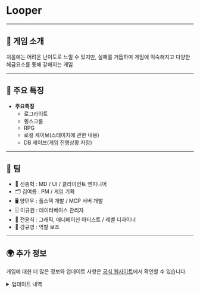 # Looper

---

## 📜 게임 소개

처음에는 어려운 난이도로 느낄 수 있지만, 실패를 거듭하며 게임에 익숙해지고 다양한 해금요소를 통해 강해지는 게임

---

## 🌟 주요 특징

- **주요특징**  
  - 로그라이트
  - 횡스크롤
  - RPG
  - 로컬 세이브(스테이지에 관한 내용)
  - DB 세이브(게임 진행상황 저장)


---

## 🤝 팀

 - 🎥 신종혁 : MD / UI / 클라이언트 엔지니어
 - 🗂 김여름 : PM / 게임 기획
 - 🖥 양민우 : 풀스택 개발 / MCP 서버 개발
 - 🗄 이규원 : 데이터베이스 관리자
 - 🎨 전윤식 : 그래픽, 애니메이션 아티스트 / 레벨 디자이너
 - 📝 강규영 : 역할 보조

---

## 🌍 추가 정보

게임에 대한 더 많은 정보와 업데이트 사항은 [공식 웹사이트](https://looper-game.duckdns.org)에서 확인할 수 있습니다.

<details>
  <summary>업데이트 내역</summary>
    
  # 25년 9월 중~말(신종혁)
  - **캐릭터 관련 이슈 안정화**
    - 캐릭터가 2단 점프를 하지 못하는 문제
      - 확인 결과 캐릭터 무기의 충돌체와 간섭으로 인한 문제 -> 충돌 레이어를 수정하여 해결
    - 캐릭터가 낙하시 발판 밑에서 스폰되어 무한하게 떨어지는 문제
      - 마지막 착지(혹은 낙하 직전) 장소를 구하여 그보다 높은 위치로 캐릭터를 스폰하여 해결
    - 캐릭터가 점프 후 착지시 바닥으로 살짝 들어갔다가 튕기는 문제
      - 유니티 자체 물리엔진 문제 -> Collision Detection과 Interpole을 각각 Continous(정적메시에 한해 연속 충돌 검사)와 Interpolate(이전 트랜스폼에 맞게 움직임을 부드럽게 처리)로 변경하여 해결
    - 공격이 대상에게 간헐적으로 적용되지 않는 문제
      - 기존 애니메이션에 이벤트를 적용한것이 문제
        - 애니메이션 프레임 중 무기의 위치가 통과하듯이 지나가는 여백이 생기기 때문
        - 애니메이션 기반 로직을 삭제
      - 공격 시점에 무기의 위치에 히트박스를 생성하여 히트박스와 다른 대상의 충돌을 검사
        - FPS의 히트스캔 방식으로부터 착안한 방식
        - 애니메이션 이벤트로 바로 충돌 검사를 하는 것에 비해 인스턴스화(instantiate)와 컴포넌트 접근(GetComponent)로 인해 오버헤드 문제가 있으나 크지는 않은 수준이므로 기존에 비해 매우 큰 안정성을 확보
  - **UI관련 최적화 및 안정화**
    - UI Interface화
      - 각 UI 객체를 IUI인터페이스를 구체화하는 방식으로 변경
      - UI 인터페이스 객체들은 UIRegistry에 등록을 통해 관리
      - 각 객체들은 Show(UI 표시), Hide(UI 숨김) PositiveInteract(긍정 상호작용, 일반적으로는 Show를 위함), NegativeInteract(부정 상호작용 esc키를 누름) 메소드를 구현
      - 각 객체들의 공통적인 메소드를 통해 직접적으로 참조하지 않더라도 작동하는 느슨한 결합 구조를 통해 유연성과 확장성을 확보
    - UI Registry
      - IUI 인터페이스를 구현한 객체들이 등록하는 곳으로 UIManager클래스만을 위한 인터페이스.
      - 마찬가지로 느슨한 결합(상호참조 관련 문제 해소)을 위해 Registry만을 위한 인터페이스.
      - 실제 선언은 UIContext(UIManager와 같은 오브젝트)의 UIRegistry(UIManager)로 되어있다.
      - UI의 구독, 구독해지, 구독한 UI의 긍정과 부정 상호작용 등을 담당한다.
    - 중재자(mediator)패턴을 통한 상호참조 문제 해결
      - UIManager는 OnCommand처럼 실제 UI를 관리(화면에 띄우는 등)하는 역할을 하기에 uiDic(Dictionary)에는 모든 UI종류를 등록한다.
      - UIManager는 uiList에 등록된(Registry된) UI객체에게 PositiveInteract 등을 통해 상호작용한다.
      - 각 UI객체는 Registry해야 하기 때문에 UIManager를 참조중이었으며 때문에 UIManager <-> IUI 객체들간의 상호참조가 발생하였다.
      - 때문에 UIRegistry만을 담은 UIContext라는 Mediator클래스를 생성하여 UIManager는 UI를 참조하며, IUI객체는 UIManager가 아닌 UIContext의 UIRegistry(interface)만을 참조한다.
      - 그로인해 UIManager -> IUI의 일방향적인 참조를 구현하였다.
  - **원활한 테스트를 위해 Command 제작**
    - CommandPanel UI를 통해 접근(ctrl + `)
      - ESC키 혹은 exit명령어를 통해 종료
    - CMD, Terminal처럼 명령어 구조를 통해 사용
    - 옵저버 패턴을 통해 다양한 명령어를 구현
      - help 명령어를 통해 도움말을 확인할 수 있음
      - 명령어의 별칭(alias) 제공 ex)exit=(close, quit, hide)
      - 혹시 모를 비동기를 위해 UniTask로 비동기 처리도 선언
      - `clear` : 콘솔창 비우기
      - `echo <message>` : 콘솔창에 메시지 출력
      - `exit` : 콘솔창 종료
      - `message` : 우측 상단에 알림 출력
      - `help` : 명령어 도움말 출력
      - 이후 아이템 획득, 오브젝트 생성, 데이터 수정 등 여러가지 역할을 수행하는 명령어를 제작할 예정
  - **캐릭터 디자인 변경**
    - 기존 SPUM의 다소 심플한 디자인을 기반으로 변경
      - GPT-Image를 통해 보다 디테일한 픽셀 디자인을 얻음
      - 해당 이미지는 정적 이미지이므로 애니메이션을 위해 머리만을 활용
    - 복잡한 구조 일부 해소
      - SPUM 특유의 다소 난잡한 하이어라키를 해소하고자 눈, 머리카락, 머리 등 구체화되어있던 것을 하나의 이미지로 교체하면서 오브젝트 계층구조 단순화
  - **데이터 통신**
    - 백엔드 서버는 AWS Instance에 업로드된 상황이며 `http://IP`로 작성되어 있었음
      - http는 TLS인증을 받지 못한 보안이 확보되지 못하여 HTTPS(HTTP+SSL)가 아니므로 유니티상에서 데이터를 받기 위해서는 예외처리 혹은 TLS 인증을 받아 HTTPS로 도메인을 등록해야 함
      - duckdns.org에서 무료로 발급받는 도메인을 확보
      - nginx에서 TLS 인증을 받으며 도메인을 등록(복잡한 등록 설정은 GPT...)
    - `https://looper-game.duckdns.org`도메인을 통해 안정적으로 api를 받을 수 있게 되었음
  - **Asset 관련**
    - 기존에는 인스펙터에서 Asset을 수동으로 할당하고 있었음
      - 이전 프로젝트에서는 Resources.Load를 주로 사용하였으나 문제가 많았음
        - Resources.Load는 편리하지만 Resources에셋으로 압축되어 빌드시 크기가 커진다
        - 때문에 실행 시간이 길어짐
        - 에셋 언로드가 제한됨
        - 하나의 에셋으로 압축되기 때문에 앱 실행시 모든 Resource가 메모리에 올라감 
      - 이에 대한 대책으로는 
        - File 클래스를 통해 직접 받아오기
        - Asset Bundle 이용하기
        - Addressables 이용하기
      - 대책 중 유니티에서 가장 권장하는 것은 Addressables를 이용하는 것
        - 다행히 프로젝트에서 아직 Asset을 코드로 받아온 것은 없었기 때문에 간편히 새로 Addressables를 이용하여 작업
  # 250929(신종혁)
  - 아이템 스탯 적용 관련 로직 수정 진행중
    - 캐릭터 스텟에 직접적인 변경(Data.SetAtk...) -> StatModifier(옵저버 구독 방식)
  - 일부 함수들 주석 추가(summary)
  # 251001
  ## v.1(신종혁)
  - 각종 스탯 변동 관련 옵저버
    - Character클래스에게 provider와 modifier제공(근본적으로는 옵저버 패턴)
    - CharacterStats클래스 추가, 각종 요소들에게 필요한 인터페이스(느슨한 결합을 위함)
    - 레거시 스탯 변동 관련 로직 제거
  - Weapon클래스 및 AttackHitBox클래스 관련 로직 변경
    - 스탯 변경 modifier에서 이벤트를 구독하는 형식을 통해 공격 시점에서(타격시점)에서 PlayableCharacter의 Stat을 스냅샷(GetStats)하여 갱신토록 함
  - 각종 주석 추가
  ## v.2(신종혁)
  - '김여름'제작 API 테스트 및 JSON 테스트 관련 폴더 및 namespace 정리(nioruka.API_and_JSON)
  # 251003
  ## v.1(신종혁)
  - 일부 버그 수정
    - provider, modifier관련 버그 수정
      - `GetHashCode()`를 이용하여 구조체인 ItemProvider가 매 번 값복사를 통해 새로운 데이터를 생성하여 참조하는 문제를 해결
      - 누락된 provider 제공부분 적용
    - 캐릭터 정보 버그 수정
      - 캐릭터 정보의 스탯이 전부 9999로 표시되던 문제
        - 누락되었던 `Refresh()` 함수 적용
      - 캐릭터 정보창을 띄운 상태에서 esc를 이용해 닫을 경우 즉시 paused menu가 보여지는 문제
        - esc버튼 입력에 따른 bool값을 제공하여 중복 동작 방지
      - 캐릭터의 현재 체력이 0으로 표시되는 버그
        - 정상적으로 변수 적용
    - 공격시 히트박스의 위치가 일관적이지 못한 문제
      - 기존 히트박스 생성은 무기의 위치에 따라 생성하였기 때문에 frameRate에 따라 위치에 변동이 있었음
      - 무기의 위치와 관계없이 마우스 위치를 기반으로 일정 거리에 생성
        - 마우스와 arm의 벡터를 구함 (mousePos - armPos)
        - 해당 벡터를 통해 각도를 구해야 하기 때문에 Atan2함수를 통해 각도를 구함
        - 구한 각도는 호도법이므로 각도법으로 변경해주기 위해 Mathf.Rad2Deg를 곱함
        - 구한 각도의 시작점(0 Rad)을 보정해주기 위해 -90도를 더함
        - ![계산 과정](https://drive.google.com/thumbnail?id=1-P8yX_eatdh5OJc_owi9cSPsgWOppYan&sz=w300)
      - 구해진 위치에 히트박스를 생성(일관성 유지)
    - 무기 휘두르기 애니메이션 관련 버그
      - 위의 히트박스 문제를 수정하며 arm관련 로직도 변경하는 과정에서 발생
        - 몸체의 좌우 반전을 flipX를 쓰지 못하는 관계로 rotation을 사용하였는데 이것이 문제를 발생
        - 몸체를 scale을 통해 좌우 반전을 구현
        - 기존 애니메이션이 scale을 고려하지 않고 제작되었기 때문에 문제가 발생하였던 것
        - 애니메이션을 새로 작성
    - (이전작업)SPUM등 일부 미사용 에셋들 제거 => 컴파일 과정에서 누수가 발생하였음
    - 일부 이미지파일 및 Asset의 자식 오브젝트들이 무분별하게 있던 것을 정리
  # 251006
  ## v.1(신종혁)
  - Command 추가
    - TimeScale 조정 명령어
    - Item 획득 명령어
    - 캐릭터 기본 스탯 조정 명령어
    - 장비아이템 즉시 착용 명령어
    - 텔레포트 명령어
    - 스폰지점으로 텔레포트 명령어
    - 체력 조정 명령어
    - 가방 비우기 명령어
    - 아이템 제거 명령어
      - 매개변수를 비울 경우 마우스 클릭을 통해 아이템 삭제
  # 251009
  ## v.1(신종혁)
  - 아이템 슬롯 관련 버그수정
    - 아이템 획득을 하여도 0번 슬롯에 등록되는 문제
      - struct(값 타입)이므로 ref를 통해 받아오고 새로운 new struct객체를 넣은 것이 문제. => index를 지정한 뒤에 등록
    - 클릭 관련 버그 수정
      - raycastTarget 문제 => 인스펙터에서 체크 해제
      - 장비 슬롯과 index문제 => offset으로 5를 적용하여 보정
  - 무기 이미지의 sort order 변경 => 메인무기가 보조무기보다 위에 오도록
  - 테스트용 몬스터 애니메이션 스프라이트 조정 => 스프라이트 위치가 바뀌지 않게끔 cell by size로 slice
  - NonPlayableCharacter의 Animator를 Override Controller로 변경
  - FSM형식으로 애니메이션 컨트롤
    - Idle, Wander, Die, Attack, Hit State 등록
      - Idle 및 Wander 구현중
  - 기존의 moveVec.x를 통해 이동을 직접 구현하는 부분에서 desiredMoveX로 간접 구현
  # 251010
  ## v.1(신종혁)
  - 아이템 슬롯이 비어있거나 아이템 1개일 경우 개수 표시하지 않음
  - NonPlayableCharacter의 이동로직 변경
    - moveDir을 제거
  - 낭떠러지(Precipice)판정을 더 가파르게(1->2.5) 변경
  - NonPlayableCharacter의 Blackboard 확장
  - 테스트용 기즈모 표기
    - Blackboard를 통해 데이터를 받아와 기즈모 표시
  - 테스트 몬스터의 스프라이트를 좌우 반전(일관성)

</details>